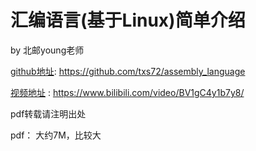 # 汇编语言(基于Linux)简单介绍

by 北邮young老师

 [github地址](https://github.com/txs72/assembly_language):  https://github.com/txs72/assembly_language 

 [视频地址](https://www.bilibili.com/video/BV1gC4y1b7y8/) :  https://www.bilibili.com/video/BV1gC4y1b7y8/ 


 pdf转载请注明出处



 pdf： 大约7M，比较大
